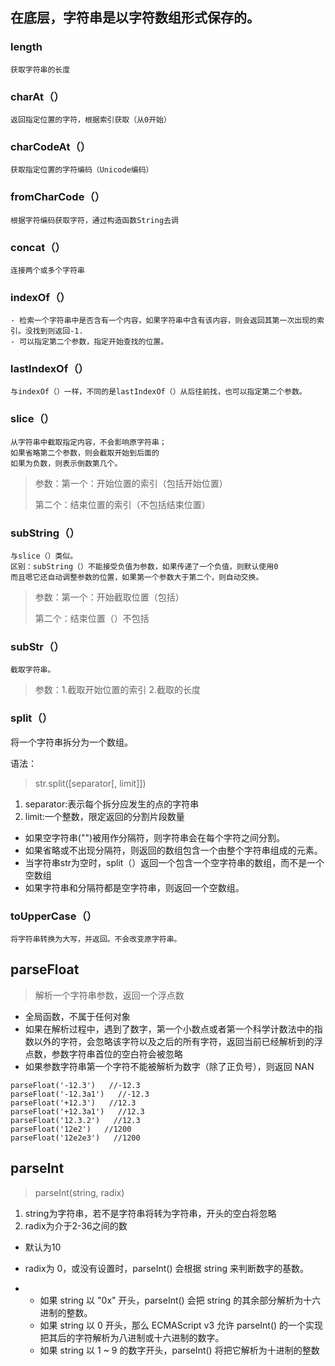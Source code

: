## 在底层，字符串是以字符数组形式保存的。
### length
    获取字符串的长度
### charAt（）
    返回指定位置的字符，根据索引获取（从0开始）
### charCodeAt（）
    获取指定位置的字符编码（Unicode编码）
### fromCharCode（）
    根据字符编码获取字符，通过构造函数String去调
### concat（）
    连接两个或多个字符串
### indexOf（）
    - 检索一个字符串中是否含有一个内容，如果字符串中含有该内容，则会返回其第一次出现的索引。没找到则返回-1.
    - 可以指定第二个参数，指定开始查找的位置。
### lastIndexOf（）
    与indexOf（）一样，不同的是lastIndexOf（）从后往前找，也可以指定第二个参数。
### slice（）
    从字符串中截取指定内容，不会影响原字符串；
    如果省略第二个参数，则会截取开始到后面的
    如果为负数，则表示倒数第几个。
>参数：第一个：开始位置的索引（包括开始位置）
>
>  第二个：结束位置的索引（不包括结束位置）

### subString（）
    与slice（）类似。
    区别：subString（）不能接受负值为参数，如果传递了一个负值，则默认使用0
    而且嗯它还自动调整参数的位置，如果第一个参数大于第二个，则自动交换。
>参数：第一个：开始截取位置（包括）
>
>    第二个：结束位置（）不包括
### subStr（）
    截取字符串。
>参数：1.截取开始位置的索引 2.截取的长度
### split（）
将一个字符串拆分为一个数组。

语法：
> str.split([separator[, limit]])
1. separator:表示每个拆分应发生的点的字符串
2. limit:一个整数，限定返回的分割片段数量

- 如果空字符串("")被用作分隔符，则字符串会在每个字符之间分割。
- 如果省略或不出现分隔符，则返回的数组包含一个由整个字符串组成的元素。
- 当字符串str为空时，split（）返回一个包含一个空字符串的数组，而不是一个空数组
- 如果字符串和分隔符都是空字符串，则返回一个空数组。

### toUpperCase（）
    将字符串转换为大写，并返回。不会改变原字符串。

## parseFloat
> 解析一个字符串参数，返回一个浮点数
- 全局函数，不属于任何对象
- 如果在解析过程中，遇到了数字，第一个小数点或者第一个科学计数法中的指数以外的字符，会忽略该字符以及之后的所有字符，返回当前已经解析到的浮点数，参数字符串首位的空白符会被忽略
- 如果参数字符串第一个字符不能被解析为数字（除了正负号），则返回 NAN

```
parseFloat('-12.3')   //-12.3
parseFloat('-12.3a1')   //-12.3
parseFloat('+12.3')   //12.3
parseFloat('+12.3a1')   //12.3
parseFloat('12.3.2')   //12.3
parseFloat('12e2')   //1200
parseFloat('12e2e3')   //1200
```

## parseInt
> parseInt(string, radix) 
1. string为字符串，若不是字符串将转为字符串，开头的空白将忽略
2. radix为介于2-36之间的数
  - 默认为10
  - radix为 0，或没有设置时，parseInt() 会根据 string 来判断数字的基数。


- 
  - 如果 string 以 "0x" 开头，parseInt() 会把 string 的其余部分解析为十六进制的整数。
  - 如果 string 以 0 开头，那么 ECMAScript v3 允许 parseInt() 的一个实现把其后的字符解析为八进制或十六进制的数字。
  - 如果 string 以 1 ~ 9 的数字开头，parseInt() 将把它解析为十进制的整数
